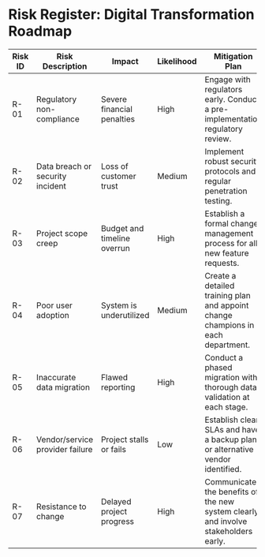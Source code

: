 # Risk Register: Digital Transformation Roadmap

| Risk ID | Risk Description                 | Impact                     | Likelihood | Mitigation Plan                                                                  |
|---------|----------------------------------|----------------------------|------------|----------------------------------------------------------------------------------|
| R-01    | Regulatory non-compliance        | Severe financial penalties | High       | Engage with regulators early. Conduct a pre-implementation regulatory review.      |
| R-02    | Data breach or security incident | Loss of customer trust     | Medium     | Implement robust security protocols and regular penetration testing.               |
| R-03    | Project scope creep              | Budget and timeline overrun | High       | Establish a formal change management process for all new feature requests.         |
| R-04    | Poor user adoption               | System is underutilized    | Medium     | Create a detailed training plan and appoint change champions in each department. |
| R-05    | Inaccurate data migration        | Flawed reporting           | High       | Conduct a phased migration with thorough data validation at each stage.            |
| R-06    | Vendor/service provider failure  | Project stalls or fails    | Low        | Establish clear SLAs and have a backup plan or alternative vendor identified.      |
| R-07    | Resistance to change             | Delayed project progress   | High       | Communicate the benefits of the new system clearly and involve stakeholders early. |
